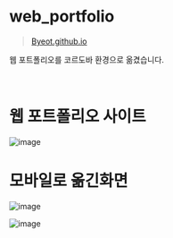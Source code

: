 # web_portfolio

>[Byeot.github.io](https://Byeot.github.io)

웹 포트폴리오를 코르도바 환경으로 옮겼습니다. 

<br>


# 웹 포트폴리오 사이트

![image](https://user-images.githubusercontent.com/94339420/204197238-ae7358ab-3c35-4d5b-bcad-07436d438197.png)


# 모바일로 옮긴화면

![image](https://user-images.githubusercontent.com/94339420/204436013-7052e057-1686-47ca-aa34-181226b4562a.png)

![image](https://user-images.githubusercontent.com/94339420/204437500-8c423147-e7cc-4cac-b646-fab639a37186.png)

